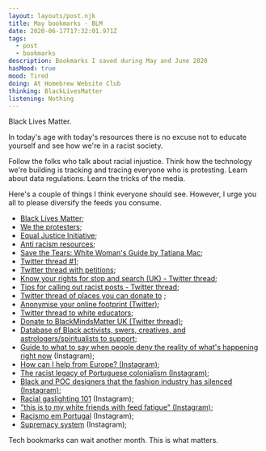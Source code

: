 ```yaml
---
layout: layouts/post.njk
title: May bookmarks - BLM
date: 2020-06-17T17:32:01.971Z
tags:
  - post
  - bookmarks
description: Bookmarks I saved during May and June 2020
hasMood: true
mood: Tired
doing: At Homebrew Website Club
thinking: BlackLivesMatter
listening: Nothing
---
```

Black Lives Matter. 

In today's age with today's resources there is no excuse not to educate yourself and see how we're in a racist society. 

Follow the folks who talk about racial injustice. Think how the technology we're building is tracking and tracing everyone who is protesting. Learn about data regulations. Learn the tricks of the media. 

Here's a couple of things I think everyone should see. However, I urge you all to please diversify the feeds you consume. 

* [Black Lives Matter](https://blacklivesmatter.carrd.co/);
* [We the protesters](https://www.wetheprotesters.org/);
* [Equal Justice Initiative](https://eji.org/);
* [Anti racism resources](https://docs.google.com/document/d/1BRlF2_zhNe86SGgHa6-VlBO-QgirITwCTugSfKie5Fs/preview?fbclid=IwAR31e5lyskz3mX_EnrFyHvdLSMaPZ0MClWYBWbqzfaA8NzHC8X1PD7k4R04);
* [Save the Tears: White Woman's Guide by Tatiana Mac](https://tatianamac.com/posts/save-the-tears/);
* [Twitter thread #1](https://twitter.com/tomakeupwityou/status/1266920326182641670);
* [Twitter thread with petitions](https://twitter.com/byersfilms/status/1265762726380539904);
* [Know your rights for stop and search (UK) - Twitter thread](https://twitter.com/initialola/status/1267037457935224833);
* [Tips for calling out racist posts - Twitter thread](https://twitter.com/TatianaTMac/status/1267252980882997249);
* [Twitter thread of places you can donate to](https://twitter.com/kamaraxtaurus/status/1266328844056825857) ;
* [Anonymise your online footprint (Twitter)](https://twitter.com/_w0bb1t_/status/1268173813767974923);
* [Twitter thread to white educators](https://twitter.com/trussleadership/status/1267333391604527104);
* [Donate to BlackMindsMatter UK (Twitter thread)](https://twitter.com/vvnsings/status/1269199349311029248);
* [Database of Black activists, swers, creatives, and astrologers/spiritualists to support;](https://www.notion.so/Black-Activists-Swers-Creatives-Healers-c9a31d64480e45a59a90e88fbc96c030)
* [Guide to what to say when people deny the reality of what's happening right now](https://www.instagram.com/p/CA6A3Usl5c4/) (Instagram);
* [How can I help from Europe? (Instagram)](https://www.instagram.com/p/CA41eo8HgXh/);
* [The racist legacy of Portuguese colonialism (Instagram)](https://www.instagram.com/p/BzAarCMiLrx/);
* [Black and POC designers that the fashion industry has silenced](https://www.instagram.com/p/CA-02hMnSUD/)[ (Instagram)](https://www.instagram.com/p/CA-02hMnSUD/);
* [Racial gaslighting 101](https://www.instagram.com/p/CA82O3YlqUS/) (Instagram);
* ["this is to my white friends with feed fatigue" (Instagram)](https://www.instagram.com/p/CA0_G0zDXTr/);
* [Racismo em Portugal](https://www.instagram.com/p/CA-O_7vCY_R/) (Instagram);
* [Supremacy system](https://www.instagram.com/p/CAq9_0uJary/) (Instagram);

Tech bookmarks can wait another month. This is what matters.